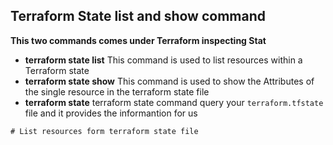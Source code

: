 ## Terraform State list and show command
**This two commands comes under Terraform inspecting Stat**
- **terraform state list** This command is used to list resources within a Terraform state
- **terraform state show**  This command is used to show the Attributes of the single resource in the terraform state file 
- **terraform state** terraform state command query your `terraform.tfstate` file and it provides the informantion for us 

```t
# List resources form terraform state file 

```
